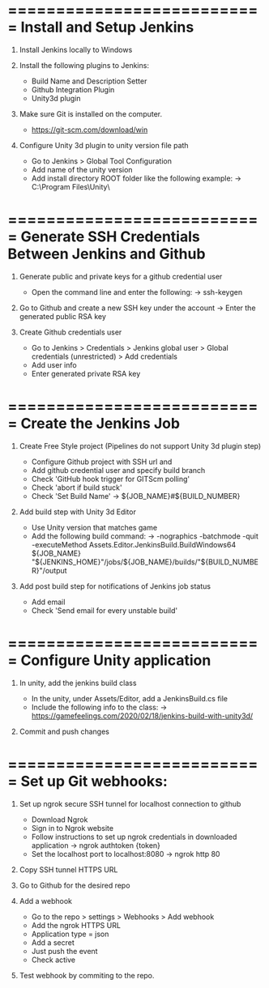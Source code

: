 ===========================
Install and Setup Jenkins
===========================
1. Install Jenkins locally to Windows
2. Install the following plugins to Jenkins:
    - Build Name and Description Setter
    - Github Integration Plugin
    - Unity3d plugin

3. Make sure Git is installed on the computer.
    - https://git-scm.com/download/win

4. Configure Unity 3d plugin to unity version file path
    - Go to Jenkins > Global Tool Configuration
    - Add name of the unity version
    - Add install directory ROOT folder like the following example:
        -> C:\Program Files\Unity\

===========================
Generate SSH Credentials 
Between Jenkins and Github
===========================
1. Generate public and private keys for a github credential user
    - Open the command line and enter the following:
        -> ssh-keygen

2. Go to Github and create a new SSH key under the account
    -> Enter the generated public RSA key

3. Create Github credentials user
    - Go to Jenkins > Credentials > Jenkins global user > Global credentials (unrestricted) > Add credentials
    - Add user info
    - Enter generated private RSA key

===========================
Create the Jenkins Job
===========================
1. Create Free Style project (Pipelines do not support Unity 3d plugin step)
    - Configure Github project with SSH url and 
    - Add github credential user and specify build branch
    - Check 'GitHub hook trigger for GITScm polling'
    - Check 'abort if build stuck'
    - Check 'Set Build Name' 
        -> ${JOB_NAME}#${BUILD_NUMBER}

2. Add build step with Unity 3d Editor
    - Use Unity version that matches game
    - Add the following build command:
        -> -nographics -batchmode -quit -executeMethod Assets.Editor.JenkinsBuild.BuildWindows64 ${JOB_NAME} "${JENKINS_HOME}"/jobs/${JOB_NAME}/builds/"${BUILD_NUMBER}"/output

3. Add post build step for notifications of Jenkins job status
    - Add email
    - Check 'Send email for every unstable build'

===========================
Configure Unity application
===========================
1. In unity, add the jenkins build class
    - In the unity, under Assets/Editor, add a JenkinsBuild.cs file
    - Include the following info to the class:
        -> https://gamefeelings.com/2020/02/18/jenkins-build-with-unity3d/

2. Commit and push changes

===========================
Set up Git webhooks:
===========================
1. Set up ngrok secure SSH tunnel for localhost connection to github
    - Download Ngrok
    - Sign in to Ngrok website
    - Follow instructions to set up ngrok credentials in downloaded application
        -> ngrok authtoken {token}
    - Set the localhost port to localhost:8080
        -> ngrok http 80

2. Copy SSH tunnel HTTPS URL

3. Go to Github for the desired repo
4. Add a webhook 
    - Go to the repo > settings > Webhooks > Add webhook
    - Add the ngrok HTTPS URL
    - Application type = json
    - Add a secret
    - Just push the event
    - Check active

5. Test webhook by commiting to the repo.
